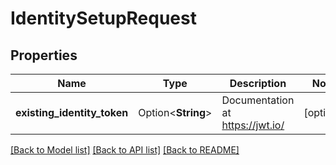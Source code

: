 # IdentitySetupRequest

## Properties

Name | Type | Description | Notes
------------ | ------------- | ------------- | -------------
**existing_identity_token** | Option<**String**> | Documentation at https://jwt.io/ | [optional]

[[Back to Model list]](../README.md#documentation-for-models) [[Back to API list]](../README.md#documentation-for-api-endpoints) [[Back to README]](../README.md)


